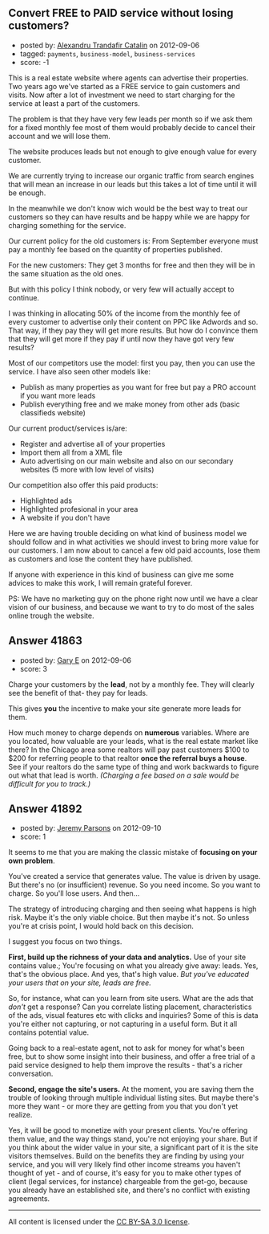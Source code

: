 ## Convert FREE to PAID service without losing customers?

- posted by: [Alexandru Trandafir Catalin](https://stackexchange.com/users/-1/4208-alexandru-trandafir-catalin) on 2012-09-06
- tagged: `payments`, `business-model`, `business-services`
- score: -1

This is a real estate website where agents can advertise their properties. Two years ago we've started as a FREE service to gain customers and visits. Now after a lot of investment we need to start charging for the service at least a part of the customers.

The problem is that they have very few leads per month so if we ask them for a fixed monthly fee most of them would probably decide to cancel their account and we will lose them.

The website produces leads but not enough to give enough value for every customer.

We are currently trying to increase our organic traffic from search engines that will mean an increase in our leads but this takes a lot of time until it will be enough.

In the meanwhile we don't know wich would be the best way to treat our customers so they can have results and be happy while we are happy for charging something for the service.

Our current policy for the old customers is: From September everyone must pay a monthly fee based on the quantity of properties published.

For the new customers: They get 3 months for free and then they will be in the same situation as the old ones.

But with this policy I think nobody, or very few will actually accept to continue.

I was thinking in allocating 50% of the income from the monthly fee of every customer to advertise only their content on PPC like Adwords and so. That way, if they pay they will get more results. But how do I convince them that they will get more if they pay if until now they have got very few results?

Most of our competitors use the model: first you pay, then you can use the service.
I have also seen other models like:

 - Publish as many properties as you want for free but pay a PRO account if you want more leads
 - Publish everything free and we make money from other ads (basic classifieds website)

Our current product/services is/are:

 - Register and advertise all of your properties
 - Import them all from a XML file
 - Auto advertising on our main website and also on our secondary websites (5 more with low level of visits)

Our competition also offer this paid products:

 - Highlighted ads
 - Highlighted profesional in your area
 - A website if you don't have

Here we are having trouble deciding on what kind of business model we should follow and in what activities we should invest to bring more value for our customers. I am now about to cancel a few old paid accounts, lose them as customers and lose the content they have published.

If anyone with experience in this kind of business can give me some advices to make this work, I will remain grateful forever.

PS: We have no marketing guy on the phone right now until we have a clear vision of our business, and because we want to try to do most of the sales online trough the website.


## Answer 41863

- posted by: [Gary E](https://stackexchange.com/users/-1/2587-gary-e) on 2012-09-06
- score: 3

Charge your customers by the **lead**, not by a monthly fee. They will clearly see the benefit of that- they pay for leads. 

This gives **you** the incentive to make your site generate more leads for them.

How much money to charge depends on **numerous** variables. Where are you located, how valuable are your leads, what is the real estate market like there? In the Chicago area some realtors will pay past customers $100 to $200 for referring people to that realtor **once the referral buys a house**. See if your realtors do the same type of thing and work backwards to figure out what that lead is worth. *(Charging a fee based on a sale would be difficult for you to track.)*


## Answer 41892

- posted by: [Jeremy Parsons](https://stackexchange.com/users/-1/4291-jeremy-parsons) on 2012-09-10
- score: 1

It seems to me that you are making the classic mistake of **focusing on your own problem**.

You've created a service that generates value. The value is driven by usage. But there's no (or insufficient) revenue. So you need income. So you want to charge. So you'll lose users. And then...

The strategy of introducing charging and then seeing what happens is high risk. Maybe it's the only viable choice. But then maybe it's not. So unless you're at crisis point, I would hold back on this decision.

I suggest you focus on two things.

**First, build up the richness of your data and analytics.** Use of your site contains value.; You're focusing on what you already give away: leads. Yes, that's the obvious place. And yes, that's high value. *But you've educated your users that on your site, leads are free.*

So, for instance, what can you learn from site users. What are the ads that *don't* get a response? Can you correlate listing placement, characteristics of the ads, visual features etc with clicks and inquiries? Some of this is data you're either not capturing, or not capturing in a useful form. But it all contains potential value.

Going back to a real-estate agent, not to ask for money for what's been free, but to show some insight into their business, and offer a free trial of a paid service designed to help them improve the results - that's a richer conversation.

**Second, engage the site's users.** At the moment, you are saving them the trouble of looking through multiple individual listing sites. But maybe there's more they want - or more they are getting from you that you don't yet realize.

Yes, it will be good to monetize with your present clients. You're offering them value, and the way things stand, you're not enjoying your share. But if you think about the wider value in your site, a significant part of it is the site visitors themselves. Build on the benefits they are finding by using your service, and you will very likely find other income streams you haven't thought of yet - and of course, it's easy for you to make other types of client (legal services, for instance) chargeable from the get-go, because you already have an established site, and there's no conflict with existing agreements.



---

All content is licensed under the [CC BY-SA 3.0 license](https://creativecommons.org/licenses/by-sa/3.0/).
